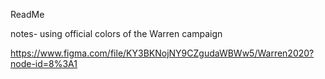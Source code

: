 ReadMe 


notes- using official colors of the Warren campaign 


https://www.figma.com/file/KY3BKNojNY9CZgudaWBWw5/Warren2020?node-id=8%3A1 

